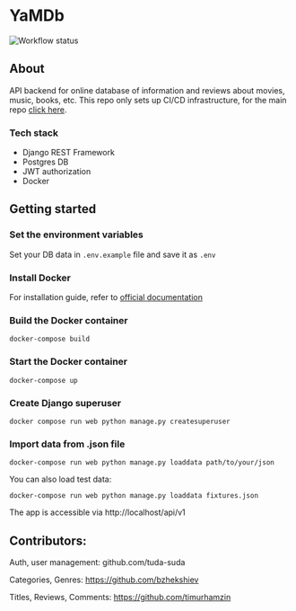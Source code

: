 # YaMDb

![Workflow status](https://github.com/tuda-suda/yamdb_final/workflows/yamdb%20workflow/badge.svg)

## About

API backend for online database of information and reviews about movies, music, books, etc.
This repo only sets up CI/CD infrastructure, for the main repo [click here](https://github.com/tuda-suda/api_yamdb).

### Tech stack

- Django REST Framework
- Postgres DB
- JWT authorization
- Docker

## Getting started

### Set the environment variables

Set your DB data in `.env.example` file and save it as `.env`

### Install Docker

For installation guide, refer to [official documentation](https://docs.docker.com/engine/install/)

### Build the Docker container

`docker-compose build`

### Start the Docker container

`docker-compose up`

### Create Django superuser

`docker compose run web python manage.py createsuperuser`

### Import data from .json file

`docker-compose run web python manage.py loaddata path/to/your/json`

You can also load test data:

`docker-compose run web python manage.py loaddata fixtures.json`

The app is accessible via http://localhost/api/v1

## Contributors:
Auth, user management: github.com/tuda-suda

Categories, Genres: https://github.com/bzhekshiev

Titles, Reviews, Comments: https://github.com/timurhamzin
